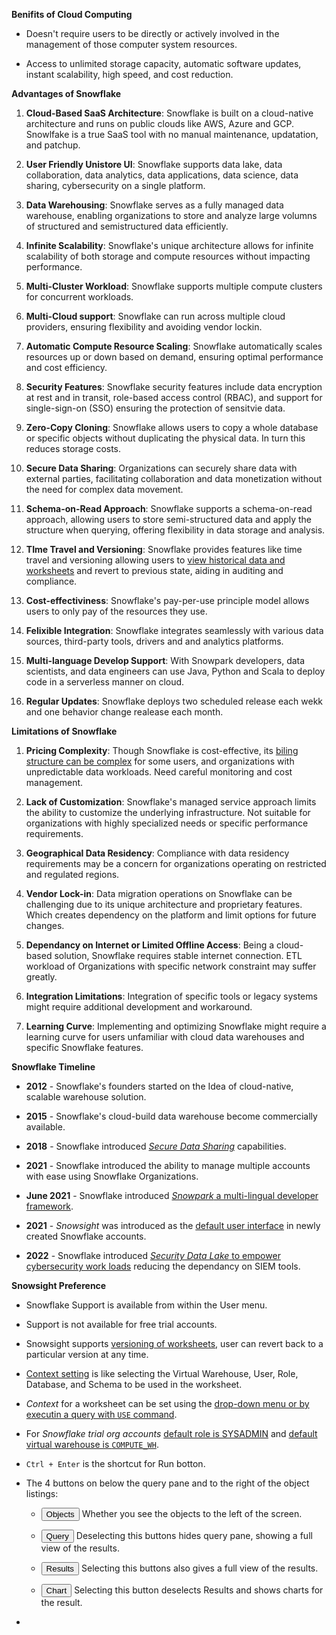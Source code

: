 **Benifits of Cloud Computing**

- Doesn't require users to be directly or actively involved in the management of those computer system resources.

- Access to unlimited storage capacity, automatic software updates, instant scalability, high speed, and cost reduction.

**Advantages of Snowflake**

1. **Cloud-Based SaaS Architecture**: Snowflake is built on a cloud-native architecture and runs on public clouds like AWS, Azure and GCP. Snowlfake is a true SaaS tool with no manual maintenance, updatation, and patchup.

2. **User Friendly Unistore UI**: Snowflake supports data lake, data collaboration, data analytics, data applications, data science, data sharing, cybersecurity on a single platform.

3. **Data Warehousing**: Snowflake serves as a fully managed data warehouse, enabling organizations to store and analyze large volumns of structured and semistructured data efficiently.

4. **Infinite Scalability**: Snowflake's unique architecture allows for infinite scalability of both storage and compute resources without impacting performance. 

5. **Multi-Cluster Workload**: Snowflake supports multiple compute clusters for concurrent workloads.

6. **Multi-Cloud support**: Snowflake can run across multiple cloud providers, ensuring flexibility and avoiding vendor lockin.

7. **Automatic Compute Resource Scaling**:  Snowflake automatically scales resources up or down based on demand, ensuring optimal performance and cost efficiency.

8. **Security Features**: Snowflake security features include data encryption at rest and in transit, role-based access control (RBAC), and support for single-sign-on (SSO) ensuring the protection of sensitvie data.

9. **Zero-Copy Cloning**: Snowflake allows users to copy a whole database or specific objects without duplicating the physical data. In turn this reduces storage costs.

10. **Secure Data Sharing**: Organizations can securely share data with external parties, facilitating collaboration and data monetization without the need for complex data movement.

11. **Schema-on-Read Approach**: Snowflake supports a schema-on-read approach, allowing users to store semi-structured data and apply the structure when querying, offering flexibility in data storage and analysis.

12. **TIme Travel and Versioning**: Snowflake provides features like time travel and versioning allowing users to <u>view historical data and worksheets</u> and revert to previous state, aiding in auditing and compliance.

13. **Cost-effectiviness**: Snowflake's pay-per-use principle model allows users to only pay of the resources they use.

14. **Felixible Integration**: Snowflake integrates seamlessly with various data sources, third-party tools, drivers and and analytics platforms. 

15. **Multi-language Develop Support**: With Snowpark developers, data scientists, and data engineers can use Java, Python and Scala to deploy code in a serverless manner on cloud.

16. **Regular Updates**: Snowflake deploys two scheduled release each wekk and one behavior change realease each month.

**Limitations of Snowflake**

1. **Pricing Complexity**: Though Snowflake is cost-effective, its <u>biling structure can be complex</u> for some users, and organizations with unpredictable data workloads. Need careful monitoring and cost management.

2. **Lack of Customization**: Snowflake's managed service approach limits the ability to customize the underlying infrastructure. Not suitable for organizations with highly specialized needs or specific performance requirements.

3. **Geographical Data Residency**: Compliance with data residency requirements may be a concern for organizations operating on restricted and regulated regions.

4. **Vendor Lock-in**: Data migration operations on Snowflake can be challenging due to its unique architecture and proprietary features. Which creates dependency on the platform and limit options for future changes.

5. **Dependancy on Internet or Limited Offline Access**: Being a cloud-based solution, Snowflake requires stable internet connection.  ETL workload of Organizations with specific network constraint may suffer greatly.

6. **Integration Limitations**: Integration of specific tools or legacy systems might require additional development and workaround.

7. **Learning Curve**: Implementing and optimizing Snowflake might require a learning curve for users unfamiliar with cloud data warehouses and specific Snowflake features.

**Snowflake Timeline**

- **2012** - Snowflake's founders started on the Idea of cloud-native, scalable warehouse solution.

- **2015** - Snowflake's cloud-build data warehouse become commercially available.

- **2018** - Snowflake introduced <u>*Secure Data Sharing*</u> capabilities.

- **2021** - Snowflake introduced the ability to manage multiple accounts with ease using Snowflake Organizations.

- **June 2021** - Snowflake introduced <u>*Snowpark* a multi-lingual developer framework</u>.

- **2021** - *Snowsight* was introduced as the <u>default user interface</u> in newly created Snowflake accounts.

- **2022** - Snowflake introduced <u>*Security Data Lake* to empower cybersecurity work loads</u> reducing the dependancy on SIEM tools.

**Snowsight Preference**

- Snowflake Support is available from within the User menu.

- Support is not available for free trial accounts.

- Snowsight supports <u>versioning of worksheets</u>, user can revert back to a particular version at any time.

- <u>Context setting</u> is like selecting the Virtual Warehouse, User, Role, Database, and Schema to be used in the worksheet.

- <i>Context</i> for a worksheet can be set using the <u>drop-down menu or by executin a query with `USE` command</u>.

- For <i>Snowflake trial org accounts</i> <u>default role is SYSADMIN</u> and <u>default virtual warehouse is `COMPUTE_WH`</u>.

- `Ctrl + Enter` is the shortcut for Run botton.

- The 4 buttons on below the query pane and to the right of the object listings:
  
  - <button type="button">Objects</button> Whether you see the objects to the left of the screen.
  
  - <button type="button">Query</button> Deselecting this buttons hides query pane, showing a full view of the results.
  
  - <button type="button">Results</button> Selecting this buttons also gives a full view of the results.
  
  - <button type="button">Chart</button> Selecting this button deselects Results and shows charts for the result.

- 
